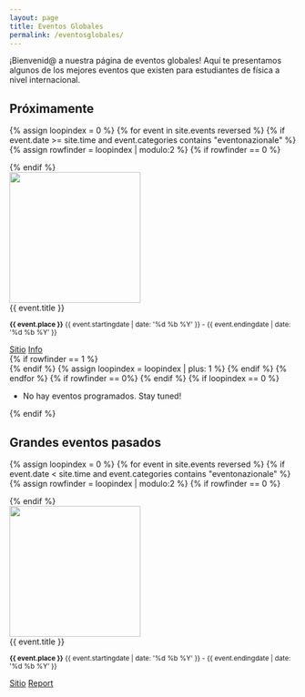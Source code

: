 ```yaml
---
layout: page
title: Eventos Globales
permalink: /eventosglobales/
---
```


¡Bienvenid@ a nuestra página de eventos globales! Aquí te presentamos algunos de los mejores eventos que existen para estudiantes de física a nivel internacional.

## Próximamente

{% assign loopindex = 0 %}
{% for event in site.events reversed %}
{% if event.date >= site.time and event.categories contains "eventonazionale" %}
{% assign rowfinder = loopindex | modulo:2 %}
{% if rowfinder == 0 %} 
<div class="row"> 
{% endif %}
  <div class="col s12 m6">
    <div class="card horizontal">
      <div class="card-image">
	      <img style="height: 230px; object-fit: cover;" src="{{ event.cover }}">
      </div>
      <div class="card-content">
    	<span class="card-title grey-text text-darken-4">{{ event.title }}</span>
    	<p><small><b>{{ event.place }}</b> {{ event.startingdate | date: '%d %b %Y' }} - {{ event.endingdate | date: '%d %b %Y' }}</small></p>
          </div>
    	<div class="card-action">
    	  <a href="{{ event.site }}">Sitio</a>
    	  <a href="{{ event.url }}">Info</a>
    	</div>
    </div>
  </div>
{% if rowfinder == 1 %} 
</div>
{% endif %}
{% assign loopindex = loopindex | plus: 1 %}
{% endif %}
{% endfor %}
{% if rowfinder == 0%} 
</div>
{% endif %}
{% if loopindex == 0 %} 
<ul class="collection"> 
    <li class="collection-item"> No hay eventos programados. Stay tuned! </li>
</ul>
{% endif %}

## Grandes eventos pasados

{% assign loopindex = 0 %}
{% for event in site.events reversed %}
{% if event.date < site.time and event.categories contains "eventonazionale" %}
{% assign rowfinder = loopindex | modulo:2 %}
{% if rowfinder == 0 %} 
<div class="row"> 
{% endif %}
  <div class="col s12 m6">
    <div class="card horizontal">
      <div class="card-image">
	      <img style="height: 230px; object-fit: cover;" src="{{ event.cover }}">
      </div>
      <div class="card-content">
    	<span class="card-title grey-text text-darken-4">{{ event.title }}</span>
    	<p><small><b>{{ event.place }}</b> {{ event.startingdate | date: '%d %b %Y' }} - {{ event.endingdate | date: '%d %b %Y' }}</small></p>
          </div>
    	<div class="card-action">
    	  <a href="{{ event.site }}">Sitio</a>
    	  <a href="{{ event.url }}">Report</a>
    	</div>
    </div>
  </div>
</div>
<!-- {% if rowfinder == 1 %} 
</div>
{% endif %}
{% assign loopindex = loopindex | plus: 1 %}
{% endif %}
{% endfor %}
{% if rowfinder == 0 %} 
</div>
{% endif %}



<!-- {% include eventi_modal.html %} -->

